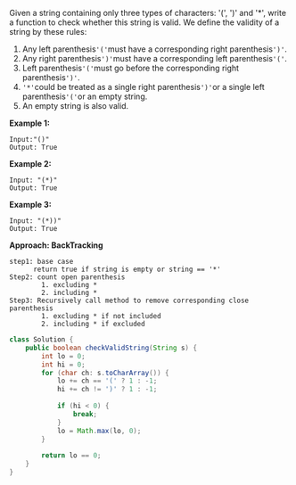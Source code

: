 Given a string containing only three types of characters: '\(', '\)' and '\*', write a function to check whether this string is valid. We define the validity of a string by these rules:

1. Any left parenthesis`'('`must have a corresponding right parenthesis`')'`.
2. Any right parenthesis`')'`must have a corresponding left parenthesis`'('`.
3. Left parenthesis`'('`must go before the corresponding right parenthesis`')'`.
4. `'*'`could be treated as a single right parenthesis`')'`or a single left parenthesis`'('`or an empty string.
5. An empty string is also valid.

**Example 1:**

```
Input:"()"
Output: True
```

**Example 2:**

```
Input: "(*)"
Output: True
```

**Example 3:**

```
Input: "(*))"
Output: True
```

**Approach: BackTracking**

```
step1: base case
      return true if string is empty or string == '*'
Step2: count open parenthesis 
        1. excluding *
        2. including *
Step3: Recursively call method to remove corresponding close parenthesis
        1. excluding * if not included 
        2. including * if excluded               
```

```java
class Solution {
    public boolean checkValidString(String s) {
        int lo = 0;
        int hi = 0;
        for (char ch: s.toCharArray()) {
            lo += ch == '(' ? 1 : -1;
            hi += ch != ')' ? 1 : -1;
            
            if (hi < 0) {
                break;
            }
            lo = Math.max(lo, 0);
        }
        
        return lo == 0;
    }
}
```



